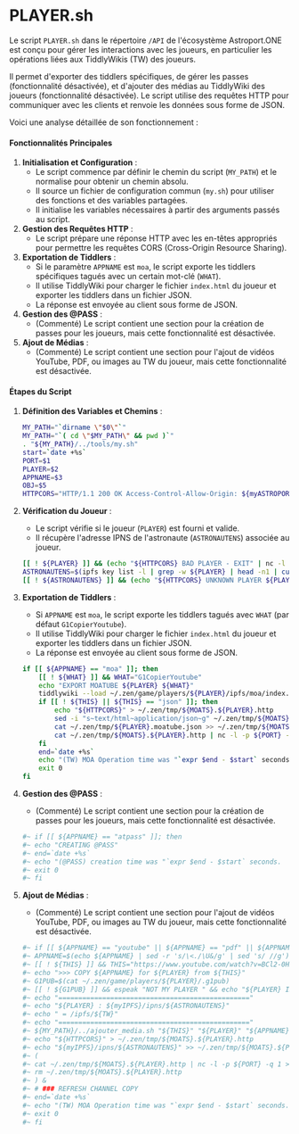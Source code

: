 # PLAYER.sh

Le script `PLAYER.sh` dans le répertoire `/API` de l'écosystème Astroport.ONE est conçu pour gérer les interactions avec les joueurs, en particulier les opérations liées aux TiddlyWikis (TW) des joueurs.

Il permet d'exporter des tiddlers spécifiques, de gérer les passes (fonctionnalité désactivée), et d'ajouter des médias au TiddlyWiki des joueurs (fonctionnalité désactivée). Le script utilise des requêtes HTTP pour communiquer avec les clients et renvoie les données sous forme de JSON.



&#x20;Voici une analyse détaillée de son fonctionnement :

#### Fonctionnalités Principales

1. **Initialisation et Configuration** :
   * Le script commence par définir le chemin du script (`MY_PATH`) et le normalise pour obtenir un chemin absolu.
   * Il source un fichier de configuration commun (`my.sh`) pour utiliser des fonctions et des variables partagées.
   * Il initialise les variables nécessaires à partir des arguments passés au script.
2. **Gestion des Requêtes HTTP** :
   * Le script prépare une réponse HTTP avec les en-têtes appropriés pour permettre les requêtes CORS (Cross-Origin Resource Sharing).
3. **Exportation de Tiddlers** :
   * Si le paramètre `APPNAME` est `moa`, le script exporte les tiddlers spécifiques tagués avec un certain mot-clé (`WHAT`).
   * Il utilise TiddlyWiki pour charger le fichier `index.html` du joueur et exporter les tiddlers dans un fichier JSON.
   * La réponse est envoyée au client sous forme de JSON.
4. **Gestion des @PASS** :
   * (Commenté) Le script contient une section pour la création de passes pour les joueurs, mais cette fonctionnalité est désactivée.
5. **Ajout de Médias** :
   * (Commenté) Le script contient une section pour l'ajout de vidéos YouTube, PDF, ou images au TW du joueur, mais cette fonctionnalité est désactivée.

#### Étapes du Script

1.  **Définition des Variables et Chemins** :

    ```bash
    MY_PATH="`dirname \"$0\"`"
    MY_PATH="`( cd \"$MY_PATH\" && pwd )`"
    . "${MY_PATH}/../tools/my.sh"
    start=`date +%s`
    PORT=$1
    PLAYER=$2
    APPNAME=$3
    OBJ=$5
    HTTPCORS="HTTP/1.1 200 OK Access-Control-Allow-Origin: ${myASTROPORT} Access-Control-Allow-Credentials: true Access-Control-Allow-Methods: GET Server: Astroport.ONE Content-Type: text/html; charset=UTF-8 "
    ```
2.  **Vérification du Joueur** :

    * Le script vérifie si le joueur (`PLAYER`) est fourni et valide.
    * Il récupère l'adresse IPNS de l'astronaute (`ASTRONAUTENS`) associée au joueur.

    ```bash
    [[ ! ${PLAYER} ]] && (echo "${HTTPCORS} BAD PLAYER - EXIT" | nc -l -p ${PORT} -q 1 > /dev/null 2>&1 &) && exit 1
    ASTRONAUTENS=$(ipfs key list -l | grep -w ${PLAYER} | head -n1 | cut -d ' ' -f1)
    [[ ! ${ASTRONAUTENS} ]] && (echo "${HTTPCORS} UNKNOWN PLAYER ${PLAYER} - EXIT" | nc -l -p ${PORT} -q 1 > /dev/null 2>&1 &) && exit 1
    ```
3.  **Exportation de Tiddlers** :

    * Si `APPNAME` est `moa`, le script exporte les tiddlers tagués avec `WHAT` (par défaut `G1CopierYoutube`).
    * Il utilise TiddlyWiki pour charger le fichier `index.html` du joueur et exporter les tiddlers dans un fichier JSON.
    * La réponse est envoyée au client sous forme de JSON.

    ```bash
    if [[ ${APPNAME} == "moa" ]]; then
        [[ ! ${WHAT} ]] && WHAT="G1CopierYoutube"
        echo "EXPORT MOATUBE ${PLAYER} ${WHAT}"
        tiddlywiki --load ~/.zen/game/players/${PLAYER}/ipfs/moa/index.html --output ~/.zen/tmp/ --render '.' "${PLAYER}.moatube.json" 'text/plain' '$:/core/templates/exporters/JsonFile' 'exportFilter' "[tag[${WHAT}]]"
        if [[ ! ${THIS} || ${THIS} == "json" ]]; then
            echo "${HTTPCORS}" > ~/.zen/tmp/${MOATS}.${PLAYER}.http
            sed -i "s~text/html~application/json~g" ~/.zen/tmp/${MOATS}.${PLAYER}.http
            cat ~/.zen/tmp/${PLAYER}.moatube.json >> ~/.zen/tmp/${MOATS}.${PLAYER}.http
            cat ~/.zen/tmp/${MOATS}.${PLAYER}.http | nc -l -p ${PORT} -q 1 > /dev/null 2>&1 &
        fi
        end=`date +%s`
        echo "(TW) MOA Operation time was "`expr $end - $start` seconds.
        exit 0
    fi
    ```
4.  **Gestion des @PASS** :

    * (Commenté) Le script contient une section pour la création de passes pour les joueurs, mais cette fonctionnalité est désactivée.

    ```bash
    #~ if [[ ${APPNAME} == "atpass" ]]; then
    #~ echo "CREATING @PASS"
    #~ end=`date +%s`
    #~ echo "(@PASS) creation time was "`expr $end - $start` seconds.
    #~ exit 0
    #~ fi
    ```
5.  **Ajout de Médias** :

    * (Commenté) Le script contient une section pour l'ajout de vidéos YouTube, PDF, ou images au TW du joueur, mais cette fonctionnalité est désactivée.

    ```bash
    #~ if [[ ${APPNAME} == "youtube" || ${APPNAME} == "pdf" || ${APPNAME} == "image" ]]; then
    #~ APPNAME=$(echo ${APPNAME} | sed -r 's/\<./\U&/g' | sed 's/ //g') ## First letter Capital
    #~ [[ ! ${THIS} ]] && THIS="https://www.youtube.com/watch?v=BCl2-0HBJ2c"
    #~ echo ">>> COPY ${APPNAME} for ${PLAYER} from ${THIS}"
    #~ G1PUB=$(cat ~/.zen/game/players/${PLAYER}/.g1pub)
    #~ [[ ! ${G1PUB} ]] && espeak "NOT MY PLAYER " && echo "${PLAYER} IS NOT MY PLAYER" && exit 1
    #~ echo "================================================"
    #~ echo "${PLAYER} : ${myIPFS}/ipns/${ASTRONAUTENS}"
    #~ echo " = /ipfs/${TW}"
    #~ echo "================================================"
    #~ ${MY_PATH}/../ajouter_media.sh "${THIS}" "${PLAYER}" "${APPNAME}" &
    #~ echo "${HTTPCORS}" > ~/.zen/tmp/${MOATS}.${PLAYER}.http
    #~ echo "${myIPFS}/ipns/${ASTRONAUTENS}" >> ~/.zen/tmp/${MOATS}.${PLAYER}.http
    #~ (
    #~ cat ~/.zen/tmp/${MOATS}.${PLAYER}.http | nc -l -p ${PORT} -q 1 > /dev/null 2>&1
    #~ rm ~/.zen/tmp/${MOATS}.${PLAYER}.http
    #~ ) &
    #~ # ### REFRESH CHANNEL COPY
    #~ end=`date +%s`
    #~ echo "(TW) MOA Operation time was "`expr $end - $start` seconds.
    #~ exit 0
    #~ fi
    ```

####
